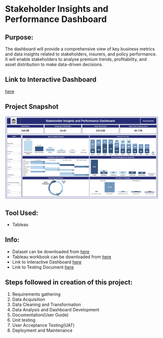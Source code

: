 # Stakeholder Insights and Performance Dashboard


## Purpose:
The dashboard will provide a comprehensive view of key business metrics and data insights related to stakeholders, insurers, and policy performance. It will enable stakeholders to analyse premium trends, profitability, and asset distribution to make data-driven decisions.

## Link to Interactive Dashboard
[here](https://public.tableau.com/app/profile/kiran.parihar/viz/BFSI_Stakeholder_Insights_and_Performance_project/StakeholderInsightsandPerformanceDashboard)
 

## Project Snapshot
![Project Screenshot](https://github.com/KiranParihar/BFSI_Tableau_End_to_End_Data_Analytics_Project/blob/main/Snapshot_of_Dashboard.png)



## Tool Used:
  * Tableau

## Info:
  * Dataset can be downloaded from [here](https://github.com/KiranParihar/BFSI_Tableau_End_to_End_Data_Analytics_Project/blob/main/Financial_data.xlsx)
  * Tableau workbook can be downloaded from [here](https://github.com/KiranParihar/BFSI_Tableau_End_to_End_Data_Analytics_Project/blob/main/BFSI_Stakeholder_Insights_and_Performance_project.twb)
  * Link to Interactive Dashboard [here](https://public.tableau.com/app/profile/kiran.parihar/viz/BFSI_Stakeholder_Insights_and_Performance_project/StakeholderInsightsandPerformanceDashboard)
  * Link to Testing Document [here](https://github.com/KiranParihar/BFSI_Tableau_End_to_End_Data_Analytics_Project/blob/main/Testing_document.xlsx)


## Steps followed in creation of this project:

1) Requirements gathering
2) Data Acquisition
3) Data Cleaning and Transformation
4) Data Analysis and Dashboard Development 
5) Documentation(User Guide)
6) Unit testing
7) User Acceptance Testing(UAT)
8) Deployment and Maintenance 
